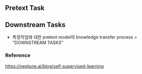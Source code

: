 ## Pretext Task

 
## Downstream Tasks

- 특정작업에 대한 pretext model의 knowledge transfer process = "DOWNSTREAM TASKS" 


### Reference

https://neptune.ai/blog/self-supervised-learning


